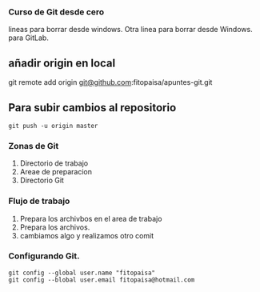 ### Curso de Git desde cero

lineas para borrar desde windows.
Otra linea para borrar desde Windows. para GitLab.

## añadir origin en local
git remote add origin git@github.com:fitopaisa/apuntes-git.git

## Para subir cambios al repositorio 
`git push -u origin master`

### Zonas de Git
1. Directorio de trabajo
2. Areae de preparacion
3. Directorio Git


### Flujo de trabajo
1. Prepara los archivbos en el area de trabajo
2. Prepara los archivos.
3. cambiamos algo y realizamos otro comit

### Configurando Git.
```
git config --global user.name "fitopaisa"
git config --blobal user.email fitopaisa@hotmail.com
```

